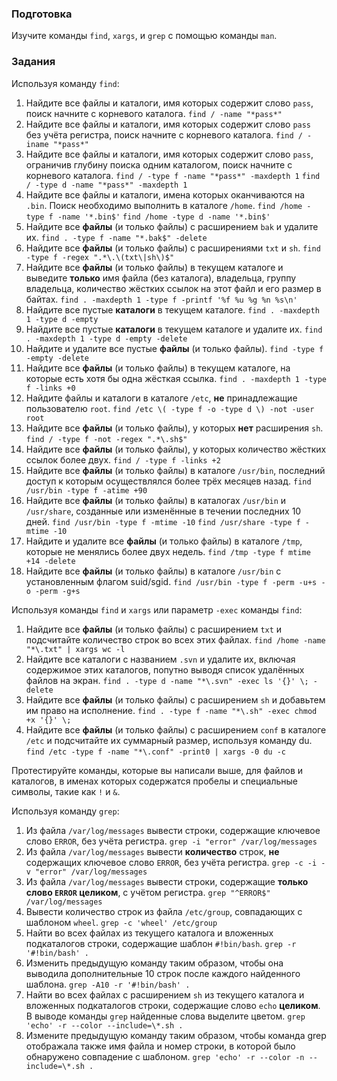 ### Подготовка

Изучите команды `find`, `xargs`, и `grep` с помощью команды `man`.

### Задания

Используя команду `find`:

1. Найдите все файлы и каталоги, имя которых содержит слово `pass`, поиск начните с корневого каталога.
`find / -name "*pass*"`
1. Найдите все файлы и каталоги, имя которых содержит слово `pass` без учёта регистра, поиск начните с корневого каталога.
`find / -iname "*pass*"`
1. Найдите все файлы и каталоги, имя которых содержит слово `pass`, ограничив глубину поиска одним каталогом, поиск начните с корневого каталога.
`find / -type f -name "*pass*" -maxdepth 1`
`find / -type d -name "*pass*" -maxdepth 1`
1. Найдите все файлы и каталоги, имена которых оканчиваются на `.bin`. Поиск необходимо выполнить в каталоге `/home`.
`find /home -type f -name '*.bin$'`
`find /home -type d -name '*.bin$'`
1. Найдите все **файлы** (и только файлы) с расширением `bak` и удалите их.
`find . -type f -name "*.bak$" -delete`
1. Найдите все **файлы** (и только файлы) с расширениями `txt` и `sh`.
`find -type f -regex ".*\.\(txt\|sh\)$"`
1. Найдите все **файлы** (и только файлы) в текущем каталоге и выведите **только** имя файла (без каталога), владельца, группу владельца, количество жёстких ссылок на этот файл и его размер в байтах.
`find . -maxdepth 1 -type f -printf '%f %u %g %n %s\n'`
1. Найдите все пустые **каталоги** в текущем каталоге.
`find . -maxdepth 1 -type d -empty`
1. Найдите все пустые **каталоги** в текущем каталоге и удалите их.
`find . -maxdepth 1 -type d -empty -delete`
1. Найдите и удалите все пустые **файлы** (и только файлы).
`find -type f -empty -delete`
1. Найдите все **файлы** (и только файлы) в текущем каталоге, на которые есть хотя бы одна жёсткая ссылка.
`find . -maxdepth 1 -type f -links +0`
1. Найдите файлы и каталоги в каталоге `/etc`, **не** принадлежащие пользователю `root`.
`find /etc \( -type f -o -type d \) -not -user root`
1. Найдите все **файлы** (и только файлы), у которых **нет** расширения `sh`.
`find / -type f -not -regex ".*\.sh$"`
1. Найдите все **файлы** (и только файлы), у которых количество жёстких ссылок более двух.
`find / -type f -links +2`
1. Найдите все **файлы** (и только файлы) в каталоге `/usr/bin`, последний доступ к которым осуществлялся более трёх месяцев назад.
`find /usr/bin -type f -atime +90`
1. Найдите все **файлы** (и только файлы) в каталогах `/usr/bin` и `/usr/share`, созданные или изменённые в течении последних 10 дней.
`find /usr/bin -type f -mtime -10`
`find /usr/share -type f -mtime -10`
1. Найдите и удалите все **файлы** (и только файлы) в каталоге `/tmp`, которые не менялись более двух недель.
`find /tmp -type f mtime +14 -delete`
1. Найдите все **файлы** (и только файлы) в каталоге `/usr/bin` с установленным флагом suid/sgid.
`find /usr/bin -type f -perm -u+s -o -perm -g+s`



Используя команды `find` и `xargs` или параметр `-exec` команды `find`:

1. Найдите все **файлы** (и только файлы) с расширением `txt` и подсчитайте количество строк во всех этих файлах.
`find /home -name "*\.txt" | xargs wc -l`
1. Найдите все каталоги с названием `.svn` и удалите их, включая содержимое этих каталогов, попутно выводя список удалённых файлов на экран.
`find . -type d -name "*\.svn" -exec ls '{}' \; -delete`
1. Найдите все **файлы** (и только файлы) с расширением `sh` и добавьтем им право на исполнение.
`find . -type f -name "*\.sh" -exec chmod +x '{}' \;`
1. Найдите все **файлы** (и только файлы) с расширением `conf` в каталоге `/etc` и подсчитайте их суммарный размер, используя команду du.
`find /etc -type f -name "*\.conf" -print0 | xargs -0 du -c`

Протестируйте команды, которые вы написали выше, для файлов и каталогов, в именах которых содержатся пробелы и специальные символы, такие как `!` и `&`.

Используя команду `grep`:

1. Из файла `/var/log/messages` вывести строки, содержащие ключевое слово `ERROR`, без учёта регистра.
`grep -i "error" /var/log/messages`
1. Из файла `/var/log/messages` вывести **количество** строк, **не** содержащих ключевое слово `ERROR`, без учёта регистра.
`grep -c -i -v "error" /var/log/messages`
1. Из файла `/var/log/messages` вывести строки, содержащие **только слово `ERROR` целиком**, с учётом регистра.
`grep "^ERROR$" /var/log/messages`
1. Вывести количество строк из файла `/etc/group`, совпадающих с шаблоном `wheel`.
`grep -c 'wheel' /etc/group`
1. Найти во всех файлах из текущего каталога и вложенных подкаталогов строки, содержащие шаблон `#!bin/bash`.
`grep -r '#!bin/bash' .`
1. Изменить предыдущую команду таким образом, чтобы она выводила дополнительные 10 строк после каждого найденного шаблона.
`grep -A10 -r '#!bin/bash' .`
1. Найти во всех файлах с расширением `sh` из текущего каталога и вложенных подкаталогов строки, содержащие слово `echo` **целиком**. В выводе команды `grep` найденные слова выделите цветом.
`grep 'echo' -r --color --include=\*.sh .`
1. Измените предыдущую команду таким образом, чтобы команда grep отображала также имя файла и номер строки, в которой было обнаружено совпадение с шаблоном.
`grep 'echo' -r --color -n --include=\*.sh .`
